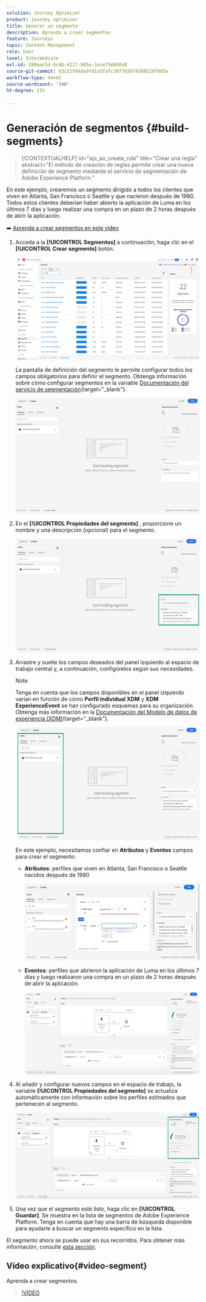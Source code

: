```yaml
---
solution: Journey Optimizer
product: journey optimizer
title: Generar un segmento
description: Aprenda a crear segmentos
feature: Journeys
topic: Content Management
role: User
level: Intermediate
exl-id: 289aac5d-6cdb-411f-985e-3acef58050a8
source-git-commit: 63c52f04da9fd1a5fafc36ffb5079380229f885e
workflow-type: tm+mt
source-wordcount: '340'
ht-degree: 11%

---
```


# Generación de segmentos {#build-segments}

>[!CONTEXTUALHELP]
>id="ajo_ao_create_rule"
>title="Crear una regla"
>abstract="El método de creación de reglas permite crear una nueva definición de segmento mediante el servicio de segmentación de Adobe Experience Platform."

En este ejemplo, crearemos un segmento dirigido a todos los clientes que viven en Atlanta, San Francisco o Seattle y que nacieron después de 1980. Todos estos clientes deberían haber abierto la aplicación de Luma en los últimos 7 días y luego realizar una compra en un plazo de 2 horas después de abrir la aplicación.

➡️ [Aprenda a crear segmentos en este vídeo](#video-segment)

1. Acceda a la **[!UICONTROL Segmentos]** a continuación, haga clic en el **[!UICONTROL Crear segmento]** botón.

   ![](assets/create-segment.png)

   La pantalla de definición del segmento le permite configurar todos los campos obligatorios para definir el segmento. Obtenga información sobre cómo configurar segmentos en la variable [Documentación del servicio de segmentación](https://experienceleague.adobe.com/docs/experience-platform/segmentation/ui/overview.html){target="_blank"}.

   ![](assets/segment-builder.png)

1. En el **[!UICONTROL Propiedades del segmento]** , proporcione un nombre y una descripción (opcional) para el segmento.

   ![](assets/segment-properties.png)

1. Arrastre y suelte los campos deseados del panel izquierdo al espacio de trabajo central y, a continuación, configúrelos según sus necesidades.

   >[!NOTE]
   >
   >Tenga en cuenta que los campos disponibles en el panel izquierdo varían en función de cómo **Perfil individual XDM** y **XDM ExperienceEvent** se han configurado esquemas para su organización.  Obtenga más información en la [Documentación del Modelo de datos de experiencia (XDM)](https://experienceleague.adobe.com/docs/experience-platform/xdm/home.html?lang=es){target="_blank"}.

   ![](assets/drag-fields.png)

   En este ejemplo, necesitamos confiar en **Atributos** y **Eventos** campos para crear el segmento:

   * **Atributos**: perfiles que viven en Atlanta, San Francisco o Seattle nacidos después de 1980

      ![](assets/add-attributes.png)

   * **Eventos**: perfiles que abrieron la aplicación de Luma en los últimos 7 días y luego realizaron una compra en un plazo de 2 horas después de abrir la aplicación.

      ![](assets/add-events.png)

1. Al añadir y configurar nuevos campos en el espacio de trabajo, la variable **[!UICONTROL Propiedades del segmento]** se actualiza automáticamente con información sobre los perfiles estimados que pertenecen al segmento.

   ![](assets/segment-estimate.png)

1. Una vez que el segmento esté listo, haga clic en **[!UICONTROL Guardar]**. Se muestra en la lista de segmentos de Adobe Experience Platform. Tenga en cuenta que hay una barra de búsqueda disponible para ayudarle a buscar un segmento específico en la lista.

El segmento ahora se puede usar en sus recorridos. Para obtener más información, consulte [esta sección](../segment/about-segments.md).

## Vídeo explicativo{#video-segment}

Aprenda a crear segmentos.

>[!VIDEO](https://video.tv.adobe.com/v/334281?quality=12)
